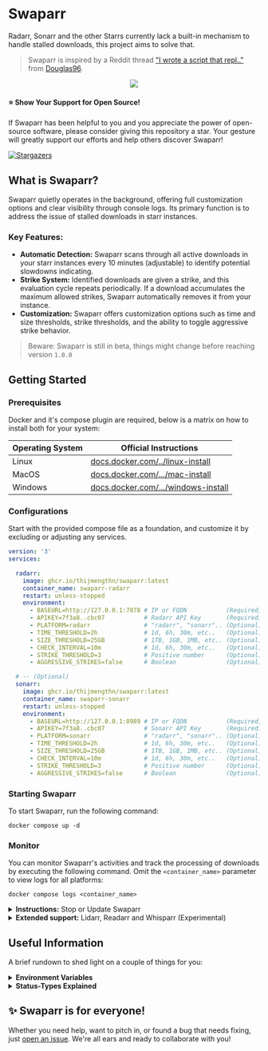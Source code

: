 # Swaparr

Radarr, Sonarr and the other Starrs currently lack a built-in mechanism to handle stalled downloads, this project aims to solve that.

> Swaparr is inspired by a Reddit thread ["I wrote a script that repl.."](https://www.reddit.com/r/radarr/comments/101q31k/i_wrote_a_script_that_replaces_slowdead_torrents/) from [Douglas96](https://www.reddit.com/user/Douglas96/).

<p align="center">
  <img src="https://i.imgur.com/7D84ooQ.png?s=128">
</p>


#### ⭐ Show Your Support for Open Source!

If Swaparr has been helpful to you and you appreciate the power of open-source software, please consider giving this repository a star. Your gesture will greatly support our efforts and help others discover Swaparr!

[![Stargazers](https://reporoster.com/stars/dark/notext/ThijmenGThN/swaparr)](https://github.com/ThijmenGThN/swaparr/stargazers)

## What is Swaparr?

Swaparr quietly operates in the background, offering full customization options and clear visibility through console logs. Its primary function is to address the issue of stalled downloads in starr instances.

### Key Features:

- **Automatic Detection:** Swaparr scans through all active downloads in your starr instances every 10 minutes (adjustable) to identify potential slowdowns indicating.
- **Strike System:** Identified downloads are given a strike, and this evaluation cycle repeats periodically. If a download accumulates the maximum allowed strikes, Swaparr automatically removes it from your instance.
- **Customization:** Swaparr offers customization options such as time and size thresholds, strike thresholds, and the ability to toggle aggressive strike behavior.

> Beware: Swaparr is still in beta, things might change before reaching version ` 1.0.0 `

## Getting Started

### Prerequisites 

Docker and it's compose plugin are required, below is a matrix on how to install both for your system:

|Operating System|Official Instructions|
|-|-|
|Linux|[docs.docker.com/../linux-install](https://docs.docker.com/desktop/install/linux-install/)
|MacOS|[docs.docker.com/.../mac-install](https://docs.docker.com/desktop/install/mac-install/)
|Windows|[docs.docker.com/.../windows-install](https://docs.docker.com/desktop/install/windows-install/)

### Configurations

Start with the provided compose file as a foundation, and customize it by excluding or adjusting any services.

```yml
version: '3'
services:

  radarr:
    image: ghcr.io/thijmengthn/swaparr:latest
    container_name: swaparr-radarr
    restart: unless-stopped
    environment:
      - BASEURL=http://127.0.0.1:7878 # IP or FQDN           (Required)
      - APIKEY=7f3a8..cbc07           # Radarr API Key       (Required)                
      - PLATFORM=radarr               # "radarr", "sonarr".. (Optional) default: radarr
      - TIME_THRESHOLD=2h             # 1d, 6h, 30m, etc..   (Optional) default: 2h    
      - SIZE_THRESHOLD=25GB           # 1TB, 1GB, 1MB, etc.. (Optional) default: 25GB  
      - CHECK_INTERVAL=10m            # 1d, 6h, 30m, etc..   (Optional) default: 10m   
      - STRIKE_THRESHOLD=3            # Positive number      (Optional) default: 3     
      - AGGRESSIVE_STRIKES=false      # Boolean              (Optional) default: false 

  # -- (Optional)
  sonarr: 
    image: ghcr.io/thijmengthn/swaparr:latest
    container_name: swaparr-sonarr
    restart: unless-stopped
    environment:
      - BASEURL=http://127.0.0.1:8989 # IP or FQDN           (Required)
      - APIKEY=7f3a8..cbc07           # Sonarr API Key       (Required)                
      - PLATFORM=sonarr               # "radarr", "sonarr".. (Optional) default: radarr
      - TIME_THRESHOLD=2h             # 1d, 6h, 30m, etc..   (Optional) default: 2h    
      - SIZE_THRESHOLD=25GB           # 1TB, 1GB, 1MB, etc.. (Optional) default: 25GB  
      - CHECK_INTERVAL=10m            # 1d, 6h, 30m, etc..   (Optional) default: 10m   
      - STRIKE_THRESHOLD=3            # Positive number      (Optional) default: 3     
      - AGGRESSIVE_STRIKES=false      # Boolean              (Optional) default: false 
```

### Starting Swaparr

To start Swaparr, run the following command:

```
docker compose up -d
```

### Monitor

  You can monitor Swaparr's activities and track the processing of downloads by executing the following command. Omit the ` <container_name> ` parameter to view logs for all platforms:

  ```
  docker compose logs <container_name>
  ```

<details>
  <summary>
    <strong>Instructions:</strong> Stop or Update Swaparr
  </summary>

  #### Stop

  To shutdown Swaparr, run the following command:

  ```
  docker compose down
  ```

  
  #### Update

  Updating Swaparr is a breeze, pull the latest images and restart the service:

  ```
  docker compose pull
  ```

  ```
  docker compose down
  ```

  ```
  docker compose up -d
  ```

</details>

<details>
  <summary>
    <strong>Extended support:</strong> Lidarr, Readarr and Whisparr (Experimental) 
  </summary>

  ```yml
  version: '3'
  services:

    radarr:
      image: ghcr.io/thijmengthn/swaparr:latest
      container_name: swaparr-radarr
      restart: unless-stopped
      environment:
        - BASEURL=http://127.0.0.1:7878 # IP or FQDN           (Required)
        - APIKEY=7f3a8..cbc07           # Radarr API Key       (Required)                
        - PLATFORM=radarr               # "radarr", "sonarr".. (Optional) default: radarr
        - TIME_THRESHOLD=2h             # 1d, 6h, 30m, etc..   (Optional) default: 2h    
        - SIZE_THRESHOLD=25GB           # 1TB, 1GB, 1MB, etc.. (Optional) default: 25GB  
        - CHECK_INTERVAL=10m            # 1d, 6h, 30m, etc..   (Optional) default: 10m   
        - STRIKE_THRESHOLD=3            # Positive number      (Optional) default: 3     
        - AGGRESSIVE_STRIKES=false      # Boolean              (Optional) default: false 

    # -- (Optional)
    sonarr: 
      image: ghcr.io/thijmengthn/swaparr:latest
      container_name: swaparr-sonarr
      restart: unless-stopped
      environment:
        - BASEURL=http://127.0.0.1:8989 # IP or FQDN           (Required)
        - APIKEY=7f3a8..cbc07           # Sonarr API Key       (Required)                
        - PLATFORM=sonarr               # "radarr", "sonarr".. (Optional) default: radarr
        - TIME_THRESHOLD=2h             # 1d, 6h, 30m, etc..   (Optional) default: 2h    
        - SIZE_THRESHOLD=25GB           # 1TB, 1GB, 1MB, etc.. (Optional) default: 25GB  
        - CHECK_INTERVAL=10m            # 1d, 6h, 30m, etc..   (Optional) default: 10m   
        - STRIKE_THRESHOLD=3            # Positive number      (Optional) default: 3     
        - AGGRESSIVE_STRIKES=false      # Boolean              (Optional) default: false 

    # -- (Optional)
    lidarr: 
      image: ghcr.io/thijmengthn/swaparr:latest
      container_name: swaparr-lidarr
      restart: unless-stopped
      environment:
        - BASEURL=http://127.0.0.1:8989 # IP or FQDN           (Required)
        - APIKEY=7f3a8..cbc07           # Lidarr API Key       (Required)                
        - PLATFORM=lidarr               # "radarr", "sonarr".. (Optional) default: radarr
        - TIME_THRESHOLD=2h             # 1d, 6h, 30m, etc..   (Optional) default: 2h    
        - SIZE_THRESHOLD=25GB           # 1TB, 1GB, 1MB, etc.. (Optional) default: 25GB  
        - CHECK_INTERVAL=10m            # 1d, 6h, 30m, etc..   (Optional) default: 10m   
        - STRIKE_THRESHOLD=3            # Positive number      (Optional) default: 3     
        - AGGRESSIVE_STRIKES=false      # Boolean              (Optional) default: false 

    # -- (Optional)
    readarr: 
      image: ghcr.io/thijmengthn/swaparr:latest
      container_name: swaparr-readarr
      restart: unless-stopped
      environment:
        - BASEURL=http://127.0.0.1:8989 # IP or FQDN           (Required)
        - APIKEY=7f3a8..cbc07           # Readarr API Key      (Required)                
        - PLATFORM=readarr              # "radarr", "sonarr".. (Optional) default: radarr
        - TIME_THRESHOLD=2h             # 1d, 6h, 30m, etc..   (Optional) default: 2h    
        - SIZE_THRESHOLD=25GB           # 1TB, 1GB, 1MB, etc.. (Optional) default: 25GB  
        - CHECK_INTERVAL=10m            # 1d, 6h, 30m, etc..   (Optional) default: 10m   
        - STRIKE_THRESHOLD=3            # Positive number      (Optional) default: 3     
        - AGGRESSIVE_STRIKES=false      # Boolean              (Optional) default: false 

    # -- (Optional)
    whisparr: 
      image: ghcr.io/thijmengthn/swaparr:latest
      container_name: swaparr-whisparr
      restart: unless-stopped
      environment:
        - BASEURL=http://127.0.0.1:8989 # IP or FQDN           (Required)
        - APIKEY=7f3a8..cbc07           # Whisparr API Key     (Required)                
        - PLATFORM=whisparr             # "radarr", "sonarr".. (Optional) default: radarr
        - TIME_THRESHOLD=2h             # 1d, 6h, 30m, etc..   (Optional) default: 2h    
        - SIZE_THRESHOLD=25GB           # 1TB, 1GB, 1MB, etc.. (Optional) default: 25GB  
        - CHECK_INTERVAL=10m            # 1d, 6h, 30m, etc..   (Optional) default: 10m   
        - STRIKE_THRESHOLD=3            # Positive number      (Optional) default: 3     
        - AGGRESSIVE_STRIKES=false      # Boolean              (Optional) default: false 
  ```
</details>

## Useful Information

A brief rundown to shed light on a couple of things for you:

<details>
  <summary>
    <strong>Environment Variables</strong>
  </summary>

  | Name              | Default              |  Description                                                                                     |
  |-------------------|----------------------|  -------------------------------------------------------------------------------------------------|
  | BASEURL           | `http://127.0.0.1:7878` | The URL of a starr instance.                                                |
  | APIKEY            | `7f3a8..cbc07`         | The API key required for accessing the starr instance.                             |
  | PLATFORM          | `radarr`              | Indicates the platform with which Swaparr interacts,  either `radarr`, `sonarr`, `lidarr`, `readarr` or `whisparr`.|
  | TIME_THRESHOLD    | `2h`                  | The duration threshold for downloads to be considered  stalled; downloads exceeding this limit will be removed. |
  | SIZE_THRESHOLD    | `25GB`                | The size limit for downloads to be ignored; downloads   exceeding this limit will not be processed. |
  | CHECK_INTERVAL    | `10m`                 | The interval at which Swaparr monitors  downloads.                                               |
  | STRIKE_THRESHOLD  | `3`                   | The number of strikes a download needs to reach  before it is subject to removal.                |
  | AGGRESSIVE_STRIKES| `false`               | Enables the removal of stalled downloads and those   stuck fetching metadata.                      |
</details>

<details>
  <summary>
    <strong>Status-Types Explained</strong>
  </summary>

  | Type | Meaning |
  | --- | --- |
  | `Normal`  | Not stalled or slow, will not be striked. |
  | `Pending` | Fetching metadata or stalled (can be bypassed with `aggressive_strikes`). |
  | `Striked` | Flagged as slow or stalled, pending removal. |
  | `Removed` | Removed from its starr instance. |
  | `Ignored` | Outside of threshold bounds. |
</details>

## ✨ Swaparr is for everyone!

Whether you need help, want to pitch in, or found a bug that needs fixing, just [open an issue](https://github.com/ThijmenGThN/swaparr/issues). We're all ears and ready to collaborate with you!

